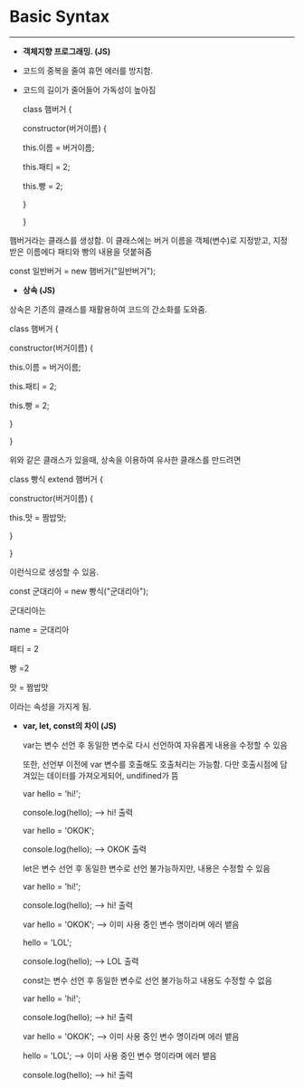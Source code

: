 # Basic Syntax

---

- **객체지향 프로그래밍. (JS)**
- 코드의 중복을 줄여 휴먼 에러를 방지함.
- 코드의 길이가 줄어들어 가독성이 높아짐
    
    class 햄버거 {
    
    constructor(버거이름) {
    
    this.이름 = 버거이름;
    
    this.패티 = 2;
    
    this.빵 = 2;
    
    }
    
    }
    

햄버거라는 클래스를 생성함. 이 클래스에는 버거 이름을 객체(변수)로 지정받고, 지정받은 이름에다 패티와 빵의 내용을 덧붙혀줌

const 일반버거 = new 햄버거("일반버거");

- **상속 (JS)**

상속은 기존의 클래스를 재활용하여 코드의 간소화를 도와줌.

class 햄버거 {

constructor(버거이름) {

this.이름 = 버거이름;

this.패티 = 2;

this.빵 = 2;

}

}

위와 같은 클래스가 있을때, 상속을 이용하여 유사한 클래스를 만드려면

class 빵식 extend 햄버거 {

constructor(버거이름) {

this.맛 = 짬밥맛;

}

}

이런식으로 생성할 수 있음.

const 군대리아 = new 빵식("군대리아");

군대리아는

name = 군대리아

패티 = 2

빵 =2

맛 = 짬밥맛

이라는 속성을 가지게 됨.

- **var, let, const의 차이 (JS)**
    
    var는 변수 선언 후 동일한 변수로 다시 선언하여 자유롭게 내용을 수정할 수 있음
    
    또한, 선언부 이전에 var 변수를 호출해도 호출처리는 가능함. 다만 호출시점에 담겨있는 데이터를 가져오게되어, undifined가 뜸
    
    var hello = 'hi!';
    
    console.log(hello); --> hi! 출력
    
    var hello = 'OKOK';
    
    console.log(hello); --> OKOK 출력
    
    let은 변수 선언 후 동일한 변수로 선언 불가능하지만, 내용은 수정할 수 있음
    
    var hello = 'hi!';
    
    console.log(hello); --> hi! 출력
    
    var hello = 'OKOK'; --> 이미 사용 중인 변수 명이라며 에러 뱉음
    
    hello = 'LOL';
    
    console.log(hello); --> LOL 출력
    
    const는 변수 선언 후 동일한 변수로 선언 불가능하고 내용도 수정할 수 없음
    
    var hello = 'hi!';
    
    console.log(hello); --> hi! 출력
    
    var hello = 'OKOK'; --> 이미 사용 중인 변수 명이라며 에러 뱉음
    
    hello = 'LOL'; --> 이미 사용 중인 변수 명이라며 에러 뱉음
    
    console.log(hello); --> hi! 출력